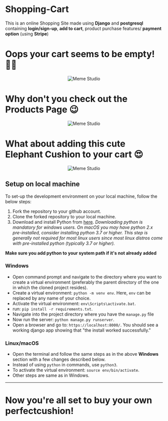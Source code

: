 # Shopping-Cart
This is an online Shopping Site made using **Django** and **postgresql** containing **login/sign-up**, **add to cart**, product purchase features/ **payment option** (using **Stripe**)

# Oops your cart seems to be empty! :ok_woman:
<p align="center">
  <img align="center" alt="Meme Studio" src="https://github.com/sneha-nitdgp/Shopping-Cart/blob/master/screenshots/Capture.PNG" />
</p>
 
# Why don't you check out the Products Page  :wink:

<p align="center">
  <img align="center" alt="Meme Studio" src="https://github.com/sneha-nitdgp/Shopping-Cart/blob/master/screenshots/Capture1.PNG" />
</p>

# What about adding this cute Elephant Cushion to your cart :heart_eyes:

<p align="center">
  <img align="center" alt="Meme Studio" src="https://github.com/sneha-nitdgp/Shopping-Cart/blob/master/screenshots/add%20to%20cart.PNG" />
</p>

## Setup on local machine

To set-up the development environment on your local machine, follow the below steps:

1. Fork the repository to your github account.
2. Clone the forked repository to your local machine.
3. Download and install Python from [here](https://www.python.org/downloads/).
    *Downloading python is mandatory for windows users. On macOS you may have python 2.x pre-installed, consider installing python 3.7 or higher. This step is generally not required for most linux users since most linux distros come with pre-installed python (typically 3.7 or higher).*

**Make sure you add python to your system path if it's not already added**

### Windows

- Open command prompt and navigate to the directory where you want to create a virtual environment (preferably the parent directory of the one in which the cloned project resides). 
- Create a virtual environment: `python -m venv env`. Here, `env` can be replaced by any name of your choice.
- Activate the virtual environment: `env\Scripts\activate.bat`.
- run: `pip install -r requirements.txt`.
- Navigate into the project directory where you have the `manage.py` file
- Now run the server: `python manage.py runserver`.
- Open a browser and go to: `https://localhost:8000/`. You should see a working django app showing that "the install worked successfully."

### Linux/macOS

- Open the terminal and follow the same steps as in the above **Windows** section with a few changes described below.
- Instead of using `python` in commands, use `python3`.
- To activate the virtual environment: `source env/bin/activate`.
- Other steps are same as in Windows.

---
                                                    
 # Now you're all set to buy your own perfectcushion!
 
 
